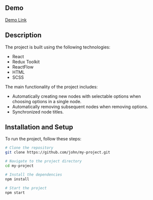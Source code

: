 ## Demo

[Demo Link](https://oleh-holovnykh.github.io/react_redux-nodes-flow/)

## Description

The project is built using the following technologies:

- React
- Redux Toolkit
- ReactFlow
- HTML
- SCSS

The main functionality of the project includes:
- Automatically creating new nodes with selectable options when choosing options in a single node.
- Automatically removing subsequent nodes when removing options.
- Synchronized node titles.

## Installation and Setup

To run the project, follow these steps:

```bash
# Clone the repository
git clone https://github.com/john/my-project.git

# Navigate to the project directory
cd my-project

# Install the dependencies
npm install

# Start the project
npm start